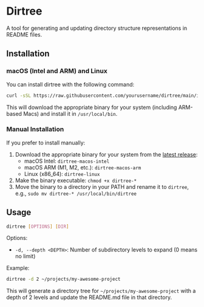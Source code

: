# Dirtree

A tool for generating and updating directory structure representations in README files.

## Installation

### macOS (Intel and ARM) and Linux

You can install dirtree with the following command:

```bash
curl -sSL https://raw.githubusercontent.com/yourusername/dirtree/main/install.sh | bash
```

This will download the appropriate binary for your system (including ARM-based Macs) and install it in `/usr/local/bin`.

### Manual Installation

If you prefer to install manually:

1. Download the appropriate binary for your system from the [latest release](https://github.com/yourusername/dirtree/releases/latest):
   - macOS Intel: `dirtree-macos-intel`
   - macOS ARM (M1, M2, etc.): `dirtree-macos-arm`
   - Linux (x86_64): `dirtree-linux`
2. Make the binary executable: `chmod +x dirtree-*`
3. Move the binary to a directory in your PATH and rename it to `dirtree`, e.g., `sudo mv dirtree-* /usr/local/bin/dirtree`

## Usage

```bash
dirtree [OPTIONS] [DIR]
```

Options:
- `-d, --depth <DEPTH>`: Number of subdirectory levels to expand (0 means no limit)

Example:
```bash
dirtree -d 2 ~/projects/my-awesome-project
```

This will generate a directory tree for `~/projects/my-awesome-project` with a depth of 2 levels and update the README.md file in that directory.